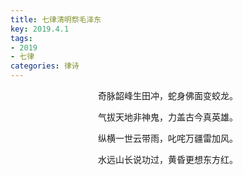 ```yaml
---
title: 七律清明祭毛泽东
key: 2019.4.1
tags: 
- 2019
- 七律
categories: 律诗
---
```


<p align="center">奇脉韶峰生田冲，蛇身佛面变蛟龙。
</p>
<p align="center">气拔天地非神鬼，力盖古今真英雄。
</p>
<p align="center">纵横一世云带雨，叱咤万疆雷加风。
</p>
<p align="center">水远山长说功过，黄昏更想东方红。
</p>
